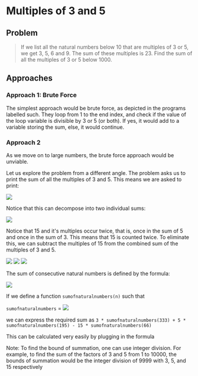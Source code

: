 # Multiples of 3 and 5  

## Problem  

> If we list all the natural numbers below 10 that are multiples of 3 or 5, we get 3, 5, 6 and 9. The sum of these multiples is 23.
> Find the sum of all the multiples of 3 or 5 below 1000.

## Approaches

### Approach 1: Brute Force  

The simplest approach would be brute force, as depicted in the programs labelled
such. They loop from 1 to the end index, and check if the value of the loop
variable is divisible by 3 or 5 (or both). If yes, it would add to a variable
storing the sum, else, it would continue.

### Approach 2

As we move on to large numbers, the brute force approach would be unviable.  

Let us explore the problem from a different angle. The problem asks us to print
the sum of all the multiples of 3 and 5. This means we are asked to print:

<img src="https://render.githubusercontent.com/render/math?math=Sum%20=%203%20%2B%205%20%20%2B%206%20%2B%209%20%2B%2010%20%2B%2012%20%2B%2015%20%2B%20...%20%2B%20999">

Notice that this can decompose into two individual sums:

<img src="https://render.githubusercontent.com/render/math?math=Sum%20=%20(3%20%2B%206%20%2B%209%20%2B%2012%20%2B%2015%20%2B%20...%20%2B%20999)%20%2B%20(5%20%2B%2010%20%2B%2015%20%2B%2020%20%2B%20...%20%2B%20995)">

Notice that 15 and it's multiples occur twice, that is, once in the sum of 5 and
once in the sum of 3. This means that 15 is counted twice. To eliminate this, we
can subtract the multiples of 15 from the combined sum of the multiples of 3 and
5.

<img src="https://render.githubusercontent.com/render/math?math=Sum%20=%20(3%20%2B%206%20%2B%209%20%2B%2012%20%2B%2015%20%2B%20...%20%2B%20999)%20%2B%20(5%20%2B%2010%20%2B%2015%20%2B%2020%20%2B%20...%20%2B%20195)%20-%20(15%20%2B%2030%20%2B%2045%20%2B%2060%20%2B%20...%20%2B%20995)"> 

<img src="https://render.githubusercontent.com/render/math?math==3(1%20%2B%202%20%2B%203%20%2B%204%20%2B%205%20%2B%20...%20%2B%20333)%20%2B%205(1%20%2B%202%20%2B%203%20%2B%204%20%2B%20...%20%2B%20195)%20-%2015(1%20%2B%202%20%2B%203%20%2B%204%20%2B%20...%20%2B%2066)">
<img src="https://render.githubusercontent.com/render/math?math==3\sum_{i = 1}^{333} i %2B 5\sum_{i = 1}^{195} i - 15\sum_{i = 1}^{66} i">

The sum of consecutive natural numbers is defined by the formula:

<img src="https://render.githubusercontent.com/render/math?math=Sum = \sum_{i = 1}^{n} i = \frac{n(n + 1)}{2})">

If we define a function `sumofnaturalnumbers(n)` such that  

`sumofnaturalnumbers` = <img src="https://render.githubusercontent.com/render/math?math=\frac{n(n %2B 1)}{2}">

we can express the required sum as  `3 * sumofnaturalnumbers(333) + 5 * sumofnaturalnumbers(195) - 15 *
sumofnaturalnumbers(66)`

This can be calculated very easily by plugging in the formula

Note: To find the bound of summation, one can use integer division.
For example, to find the sum of the factors of 3 and 5 from 1 to 10000, the
bounds of summation would be the integer division of 9999 with 3, 5, and 15 respectively
